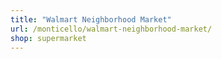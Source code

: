 ```yaml
---
title: "Walmart Neighborhood Market"
url: /monticello/walmart-neighborhood-market/
shop: supermarket
---
```

